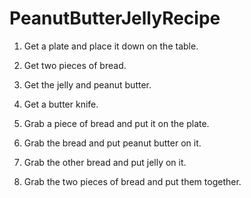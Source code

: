 # PeanutButterJellyRecipe

1) Get a plate and place it down on the table.

2) Get two pieces of bread.

3) Get the jelly and peanut butter.

4) Get a butter knife.

5) Grab a piece of bread and put it on the plate.

6) Grab the bread and put peanut butter on it.

7) Grab the other bread and put jelly on it.

8) Grab the two pieces of bread and put them together.

